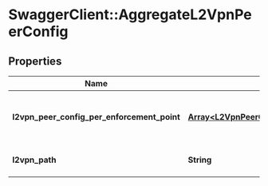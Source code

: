 # SwaggerClient::AggregateL2VpnPeerConfig

## Properties
Name | Type | Description | Notes
------------ | ------------- | ------------- | -------------
**l2vpn_peer_config_per_enforcement_point** | [**Array&lt;L2VpnPeerConfigPerEnforcementPoint&gt;**](L2VpnPeerConfigPerEnforcementPoint.md) | List of L2Vpn peer config per Enforcement Point.  | [optional] 
**l2vpn_path** | **String** | Policy path referencing the L2Vpn.  | 


